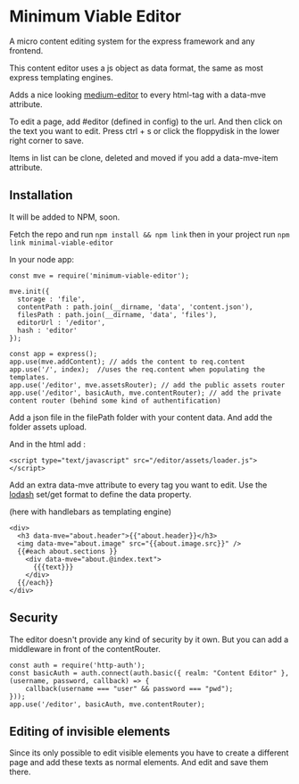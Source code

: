 # Minimum Viable Editor
A micro content editing system for the express framework and any frontend.

This content editor uses a js object as data format, the same as most express templating engines.

Adds a nice looking [medium-editor](https://yabwe.github.io/medium-editor/) to every html-tag
with a data-mve attribute.

To edit a page, add #editor (defined in config) to the url. And then click on the
text you want to edit. Press ctrl + s or click the floppydisk in the lower right corner to save.

Items in list can be clone, deleted and moved if you add a data-mve-item attribute.

## Installation
It will be added to NPM, soon.

Fetch the repo and run `npm install && npm link`
then in your project run `npm link minimal-viable-editor`

In your node app:

    const mve = require('minimum-viable-editor');

    mve.init({
      storage : 'file',
      contentPath : path.join(__dirname, 'data', 'content.json'),
      filesPath : path.join(__dirname, 'data', 'files'),
      editorUrl : '/editor',
      hash : 'editor'
    });

    const app = express();
    app.use(mve.addContent); // adds the content to req.content
    app.use('/', index);  //uses the req.content when populating the templates.
    app.use('/editor', mve.assetsRouter); // add the public assets router
    app.use('/editor', basicAuth, mve.contentRouter); // add the private content router (behind some kind of authentification)

Add a json file in the filePath folder with your content data. And add the folder assets upload.

And in the html add :

    <script type="text/javascript" src="/editor/assets/loader.js"></script>

Add an extra data-mve attribute to every tag you want to edit. Use the [lodash](https://lodash.com/docs/4.17.4#get) set/get format to define the data property.

(here with handlebars as templating engine)

    <div>
      <h3 data-mve="about.header">{{"about.header}}</h3>
      <img data-mve="about.image" src="{{about.image.src}}" />
      {{#each about.sections }}
        <div data-mve="about.@index.text">
          {{{text}}}
        </div>
      {{/each}}
    </div>


## Security

The editor doesn't provide any kind of security by it own. But you can add a middleware in front of the contentRouter.

    const auth = require('http-auth');
    const basicAuth = auth.connect(auth.basic({ realm: "Content Editor" }, (username, password, callback) => {
        callback(username === "user" && password === "pwd");
    }));
    app.use('/editor', basicAuth, mve.contentRouter);


## Editing of invisible elements

Since its only possible to edit visible elements you have to create a different page and add these
texts as normal elements. And edit and save them there.
